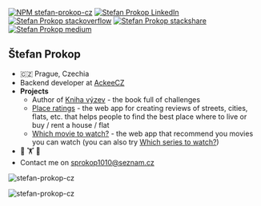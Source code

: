 <p align="left">
  <a href="https://www.npmjs.com/~stefan-prokop-cz"><img src="https://img.shields.io/badge/npm-stefan--prokop--cz-orange" alt="NPM stefan-prokop-cz" /></a>
  <a href="https://cz.linkedin.com/pub/štefan-prokop/6a/65/377"><img src="https://img.shields.io/badge/LinkedIn-%C5%A0tefan%20Prokop-blue" alt="Stefan Prokop LinkedIn" /></a>
  <a href="https://stackoverflow.com/users/3783393/stefan-prokop-cz"><img src="https://img.shields.io/badge/stackoverflow-stefan--prokop--cz-yellow" alt="Stefan Prokop stackoverflow" /></a>
  <a href="https://stackshare.io/stefan-prokop-cz"><img src="https://img.shields.io/badge/stackshare-stefan--prokop--cz-blue" alt="Stefan Prokop stackshare" /></a>
  <a href="https://stefan-prokop-cz.medium.com/"><img src="https://img.shields.io/badge/medium-stefan--prokop--cz-brightgreen" alt="Stefan Prokop medium"></a>
</p>

## Štefan Prokop

- 🇨🇿 Prague, Czechia
- Backend developer at <a href="https://github.com/AckeeCZ">AckeeCZ</a>
- **Projects**
  * Author of <a href="https://kniha-vyzev.cz">Kniha výzev</a> - the book full of challenges
  * <a href="https://stefan-prokop-cz.medium.com/my-projects-place-ratings-983335396d3b">Place ratings</a> - the web app for creating reviews of streets, cities, flats, etc. that helps people to find the best place where to live or buy / rent a house / flat
  * <a href="https://which-movie-to-watch.backenders.eu">Which movie to watch?</a> - the web app that recommend you movies you can watch (you can also try <a href="https://which-series-to-watch.backenders.eu">Which series to watch?</a>)
- 🥊 🏋️ 🌴
- Contact me on <a href="mailto: sprokop1010@seznam.cz">sprokop1010@seznam.cz</a>

<p><img src="https://komarev.com/ghpvc/?username=stefan-prokop-cz" alt="stefan-prokop-cz" /></p>
<p><img align="center" src="https://github-readme-stats.vercel.app/api?username=stefan-prokop-cz&show_icons=true" alt="stefan-prokop-cz" /></p>
